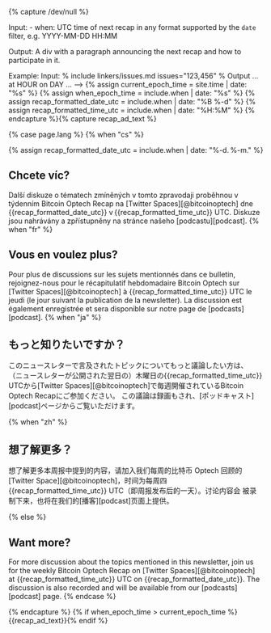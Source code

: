 {% capture /dev/null %}
<!--
recap-ad.md: creates an advertisement for the next recap
-->

  Input:
    - when: UTC time of next recap in any format supported by the `date`
      filter, e.g. YYYY-MM-DD HH:MM

  Output:
    A div with a paragraph announcing the next recap and how to
    participate in it.

  Example:
    Input:
      % include linkers/issues.md issues="123,456" %
    Output
      ... at HOUR on DAY ...
-->
{% assign current_epoch_time = site.time | date: "%s" %}
{% assign when_epoch_time = include.when | date: "%s" %}
{% assign recap_formatted_date_utc = include.when | date: "%B %-d" %}
{% assign recap_formatted_time_utc = include.when | date: "%H:%M" %}
{% endcapture %}{% capture recap_ad_text %}
<div markdown="1" class="callout">

{% case page.lang %}
{% when "cs" %}

{% assign recap_formatted_date_utc = include.when | date: "%-d. %-m." %}

## Chcete víc?

Další diskuze o tématech zmíněných v tomto zpravodaji proběhnou v týdenním
Bitcoin Optech Recap na [Twitter Spaces][@bitcoinoptech] dne {{recap_formatted_date_utc}}
v {{recap_formatted_time_utc}} UTC. Diskuze jsou nahrávány a zpřístupněny
na stránce našeho [podcastu][podcast].
{% when "fr" %}

## Vous en voulez plus?

Pour plus de discussions sur les sujets mentionnés dans ce bulletin,
rejoignez-nous pour le récapitulatif hebdomadaire Bitcoin Optech sur [Twitter
Spaces][@bitcoinoptech] à {{recap_formatted_time_utc}} UTC le jeudi (le jour suivant la publication de
la newsletter). La discussion est également enregistrée et sera disponible sur
notre page de [podcasts][podcast].
{% when "ja" %}

## もっと知りたいですか？

このニュースレターで言及されたトピックについてもっと議論したい方は、
（ニュースレターが公開された翌日の）木曜日の{{recap_formatted_time_utc}} UTCから[Twitter
Spaces][@bitcoinoptech]で毎週開催されているBitcoin Optech Recapにご参加ください。
この議論は録画もされ、[ポッドキャスト][podcast]ページからご覧いただけます。

{% when "zh" %}

## 想了解更多？

想了解更多本周报中提到的内容，请加入我们每周的比特币 Optech 回顾的 [Twitter
Space][@bitcoinoptech]，时间为每周四 {{recap_formatted_time_utc}} UTC（即周报发布后的一天）。讨论内容会
被录制下来，也将在我们的[播客][podcast]页面上提供。

{% else %}
## Want more?

For more discussion about the topics mentioned in this newsletter, join
us for the weekly Bitcoin Optech Recap on [Twitter
Spaces][@bitcoinoptech] at {{recap_formatted_time_utc}} UTC on
{{recap_formatted_date_utc}}.  The discussion is also recorded and will
be available from our [podcasts][podcast] page.
{% endcase %}

</div>
{% endcapture %}
{% if when_epoch_time > current_epoch_time %}{{recap_ad_text}}{% endif %}

